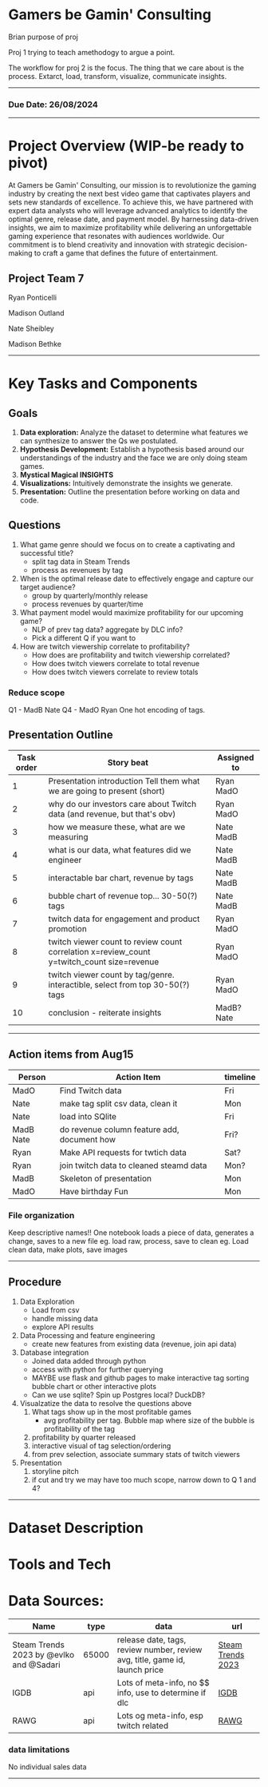 # Gamers be Gamin' Consulting

Brian purpose of proj

Proj 1 trying to teach amethodogy to argue a point.

The workflow for proj 2 is the focus.
The thing that we care about is the process. Extarct, load, transform, visualize, communicate insights. 

---

### Due Date: 26/08/2024
---
# Project Overview (WIP-be ready to pivot)
At Gamers be Gamin' Consulting, our mission is to revolutionize the gaming industry by creating the next best video game that captivates players and sets new standards of excellence. To achieve this, we have partnered with expert data analysts who will leverage advanced analytics to identify the optimal genre, release date, and payment model. By harnessing data-driven insights, we aim to maximize profitability while delivering an unforgettable gaming experience that resonates with audiences worldwide. Our commitment is to blend creativity and innovation with strategic decision-making to craft a game that defines the future of entertainment.

## Project Team 7

Ryan Ponticelli

Madison Outland

Nate Sheibley

Madison Bethke

---
# Key Tasks and Components

## Goals
1. **Data exploration:** Analyze the dataset to determine what features we can synthesize to answer the Qs we postulated. 
2. **Hypothesis Development:** Establish a hypothesis based around our understandings of the industry and the face we are only doing steam games.
3. **Mystical Magical INSIGHTS** 
4. **Visualizations:** Intuitively demonstrate the insights we generate.
5. **Presentation:** Outline the presentation before working on data and code. 

## Questions
1. What game genre should we focus on to create a captivating and successful title?
	* split tag data in Steam Trends
	* process as revenues by tag
2. When is the optimal release date to effectively engage and capture our target audience?
	* group by quarterly/monthly release
	* process revenues by quarter/time
3. What payment model would maximize profitability for our upcoming game?
	* NLP of prev tag data? aggregate by DLC info?
	* Pick a different Q if you want to
4. How are twitch viewership correlate to profitability?
	* How does are profitability and twitch viewership correlated?
	* How does twitch viewers correlate to total revenue
	* How does twitch viewers correlate to review totals
	
### Reduce scope
Q1 - MadB Nate
Q4 - MadO Ryan
One hot encoding of tags.


## Presentation Outline
Task order | Story beat | Assigned to
---|---|---
1| Presentation introduction Tell them what we are going to present (short) | Ryan MadO
2| why do our investors care about Twitch data (and revenue, but that's obv) | Ryan MadO
3| how we measure these, what are we measuring| Nate MadB
4| what is our data, what features did we engineer | Nate MadB
5| interactable bar chart, revenue by tags | Nate MadB
6| bubble chart of revenue top... 30-50(?) tags |  Nate MadB
7| twitch data for engagement and product promotion | Ryan MadO
8| twitch viewer count to review count correlation x=review_count y=twitch_count size=revenue | Ryan MadO
9| twitch viewer count by tag/genre. interactible, select from top 30-50(?) tags |  Ryan MadO
10| conclusion - reiterate insights | MadB? Nate
---
## Action items from Aug15
Person | Action Item | timeline
---|---|---
MadO| Find Twitch data| Fri
Nate| make tag split csv data, clean it| Mon
Nate| load into SQlite| Fri
MadB Nate| do revenue column feature add, document how | Fri?
Ryan| Make API requests for twtich data| Sat?
Ryan| join twitch data to cleaned steamd data| Mon?
MadB| Skeleton of presentation| Mon
MadO| Have birthday Fun| Mon 

### File organization
Keep descriptive names!!
One notebook loads a piece of data, generates a change, saves to a new file
eg. load raw, process, save to clean
eg. Load clean data, make plots, save images

---

## Procedure
1. Data Exploration
	* Load from csv
	* handle missing data
	* explore API results
2. Data Processing and feature engineering
 	* create new features from existing data (revenue, join api data)
3. Database integration
	* Joined data added through python
	* access with python for further querying 
	* MAYBE use flask and github pages to make interactive tag sorting bubble chart or other interactive plots
	* Can we use sqlite? Spin up Postgres local? DuckDB? 
4. Visualzatize the data to resolve the questions above
	1. What tags show up in the most profitable games 
		* avg profitability per tag. Bubble map where size of the bubble is profitability of the tag
	2. profitability by quarter released
	3. interactive visual of tag selection/ordering
	4. from prev selection, associate summary stats of twitch viewers
5. Presentation
	1. storyline pitch
	2. if cut and try we may have too much scope, narrow down to Q 1 and 4?
	
---

# Dataset Description


# Tools and Tech


# Data Sources:

Name| type| data| url
---|---|---|---
Steam Trends 2023 by @evlko and @Sadari|65000|release date, tags, review number, review avg, title, game id, launch price|[Steam Trends 2023](https://docs.google.com/spreadsheets/d/1D5MErWbFJ2Gsde9QxJ_HNMltKfF6fHCYdv4OQpXdnZ4/edit?gid=1714749788#gid=1714749788)
IGDB|api|Lots of meta-info, no $$ info, use to determine if dlc|[IGDB](https://api-docs.igdb.com/#website)
RAWG|api| Lots og meta-info, esp twitch related | [RAWG](https://api.rawg.io/docs/#operation/games_additions_list)

### data limitations
No individual sales data

---
